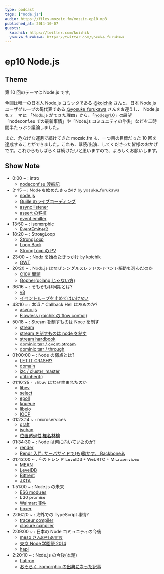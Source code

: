 ```yaml
---
type: podcast
tags: ["node.js"]
audio: https://files.mozaic.fm/mozaic-ep10.mp3
published_at: 2014-10-07
guests:
  koichik: https://twitter.com/koichik
  yosuke_furukawa: https://twitter.com/yosuke_furukawa
---
```


# ep10 Node.js

## Theme

第 10 回のテーマは Node.js です。

今回は唯一の日本人 Node.js コミッタである [@koichik](https://twitter.com/koichik/) さんと、日本 Node.js ユーザグループの現代表である [@yosuke_furukawa](https://twitter.com/yosuke_furukawa) さんをお迎えし、 Node.js をテーマに 「Node.js ができた理由」から、「node@1.0」の展望「nodeconf.eu での最新事情」や「Node.js コミュニティの今後」などを二時間半たっぷり議論しました。

また、危なげな運用で続けてきた mozaic.fm も、一つ目の目標だった 10 回を達成することができました。これも、購読/出演、してくださった皆様のおかげです。これからもしばらくは続けたいと思いますので、よろしくお願いします。

## Show Note

- 0:00 ~ : intro
  - [nodeconf.eu 渡航記](http://yosuke-furukawa.hatenablog.com/entry/2014/09/09/174601)
- 2:45 ~ : Node を始めたきっかけ by yosuke_furukawa
  - [node.js](http://nodejs.org)
  - [Guille のライブコーディング](http://www.nicovideo.jp/watch/1320664679)
  - [async listener](http://nodejs.org/docs/v0.11.14/api/all.html%23all_async_listeners)
  - [assert の移植](http://github.com/jxck/assert)
  - [event emitter](http://nodejs.org/api/events.html)
- 13:50 ~ : isomorphic
  - [EventEmitter2](https://github.com/asyncly/EventEmitter2)
- 18:20 ~ : StrongLoop
  - [StrongLoop](http://strongloop.com/)
  - [Loop Back](http://strongloop.com/node-js/loopback/)
  - [StrongLoop の PV](http://strongloop.com/node-js/videos/)
- 23:00 ~ : Node を始めたきっかけ by koichik
  - [GWT](http://www.gwtproject.org/)
- 28:20 ~ : Node.js はなぜシングルスレッドのイベント駆動を選んだのか
  - [C10K 問題](http://www.hyuki.com/yukiwiki/wiki.cgi%3FTheC10kProblem)
  - [Gopher(golang じゃない方)](http://ja.wikipedia.org/wiki/Gopher)
- 36:16 ~ : そもそも非同期とは?
  - [v8](https://code.google.com/p/v8/)
  - [イベントループを止めてはいけない](http://jxck.hatenablog.com/entry/for-with-eventloop)
- 43:10 ~ : 本当に Callback Hell はあるのか?
  - [async.js](https://github.com/caolan/async)
  - [Flowless (koichik の flow control)](https://github.com/koichik/node-flowless)
- 50:18 ~ : Stream を制すものは Node を制す
  - [stream](http://nodejs.org/api/stream.html)
  - [stream を制すものは node を制す](http://jxck.hatenablog.com/entry/20111204/1322966453)
  - [stream handbook](https://github.com/substack/stream-handbook)
  - [dominic tarr / event-stream](https://github.com/dominictarr/event-stream)
  - [dominic tarr / through](https://github.com/dominictarr/through)
- 01:00:00 ~ : Node の弱点とは?
  - [LET IT CRASH!?](http://www.slideshare.net/koichik/node8-let-it-crash)
  - [domain](http://nodejs.org/api/domain.html)
  - [izc / cluster_master](https://github.com/isaacs/cluster-master)
  - [util.inherit()](http://nodejs.org/api/util.html%23util_util_inherits_constructor_superconstructor)
- 01:10:35 ~ : libuv はなぜ生まれたのか
  - [libev](http://software.schmorp.de/pkg/libev.html)
  - [select](http://man7.org/linux/man-pages/man2/select.2.html)
  - [epoll](http://man7.org/linux/man-pages/man7/epoll.7.html)
  - [kqueue](http://en.wikipedia.org/wiki/Kqueue)
  - [libeio](http://software.schmorp.de/pkg/libeio.html)
  - [IOCP](http://msdn.microsoft.com/en-us/library/aa365198%28VS.85%29.aspx)
- 01:23:14 ~ : microservices
  - [graft](https://github.com/GraftJS/graft)
  - [jschan](https://github.com/GraftJS/jschan)
  - [位置透過性 椎名林檎](http://jxck.tumblr.com/post/11435831106/hook-io)
- 01:34:30 ~ : Node は何に向いていたのか?
  - [render](http://www.renderjs.org/)
  - [Rendr 入門: サーバサイドで(も)動かす、 Backbone.js](http://www.slideshare.net/mshk/rendr)
- 01:42:00 ~ : 今のトレンド LevelDB + WebRTC + Microservices
  - [MEAN](http://meanjs.org/)
  - [LevelDB](https://github.com/google/leveldb)
  - [Bittrent](http://www.bittorrent.com/)
  - [JXTA](https://jxta.kenai.com/)
- 1:51:00 ~ : Node.js の未来
  - [ES6 modules](http://wiki.ecmascript.org/doku.php%3Fid%3Dharmony:modules)
  - ES6 promise
  - [Walmart 事件](http://www.joyent.com/blog/walmart-node-js-memory-leak)
  - [boxer](http://www.getboxer.com/)
- 2:06:20 ~ : 海外での TypeScript 事情?
  - [traceur compiler](https://github.com/google/traceur-compiler)
  - [closure compiler](https://developers.google.com/closure/compiler/%3Fhl%3Dja)
- 2:09:00 ~ : 日本の Node コミュニティの今後
  - [meso さんの引退宣言](https://docs.google.com/presentation/d/1IYwvHLAT0sFLAOmBGQ7dUyD7NKajwfkOgh8SAYvJa2c/edit%23slide%3Did.p)
  - [東京 Node 学園祭 2014](http://nodefest.jp/2014/)
  - [hapi](http://hapijs.com/)
- 2:20:10 ~ : Node.js の今後(本題)
  - [flatiron](http://flatironjs.org/)
  - [おそらく isomorphic の出典になった記事](http://blog.nodejitsu.com/scaling-isomorphic-javascript-code/)
